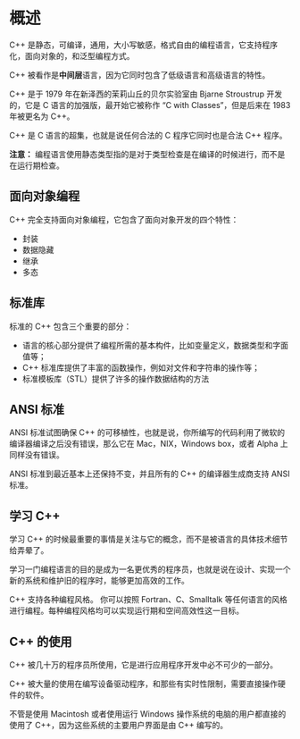 # 概述

C++ 是静态，可编译，通用，大小写敏感，格式自由的编程语言，它支持程序化，面向对象的，和泛型编程方式。

C++ 被看作是**中间层**语言，因为它同时包含了低级语言和高级语言的特性。

C++ 是于 1979 年在新泽西的茉莉山丘的贝尔实验室由 Bjarne Stroustrup 开发的，它是 C 语言的加强版，最开始它被称作 “C with Classes”，但是后来在 1983 年被更名为 C++。

C++ 是 C 语言的超集，也就是说任何合法的 C 程序它同时也是合法 C++ 程序。

**注意：** 编程语言使用静态类型指的是对于类型检查是在编译的时候进行，而不是在运行期检查。

## 面向对象编程

C++ 完全支持面向对象编程，它包含了面向对象开发的四个特性：

- 封装
- 数据隐藏
- 继承
- 多态

## 标准库

标准的 C++ 包含三个重要的部分：

- 语言的核心部分提供了编程所需的基本构件，比如变量定义，数据类型和字面值等；
- C++ 标准库提供了丰富的函数操作，例如对文件和字符串的操作等；
- 标准模板库（STL）提供了许多的操作数据结构的方法

## ANSI 标准

ANSI 标准试图确保 C++ 的可移植性，也就是说，你所编写的代码利用了微软的编译器编译之后没有错误，那么它在 Mac，NIX，Windows box，或者 Alpha 上同样没有错误。

ANSI 标准到最近基本上还保持不变，并且所有的 C++ 的编译器生成商支持 ANSI 标准。

## 学习 C++

学习 C++ 的时候最重要的事情是关注与它的概念，而不是被语言的具体技术细节给弄晕了。

学习一门编程语言的目的是成为一名更优秀的程序员，也就是说在设计、实现一个新的系统和维护旧的程序时，能够更加高效的工作。

C++ 支持各种编程风格。 你可以按照 Fortran、C、Smalltalk 等任何语言的风格进行编程。每种编程风格均可以实现运行期和空间高效性这一目标。

## C++ 的使用

C++ 被几十万的程序员所使用，它是进行应用程序开发中必不可少的一部分。

C++ 被大量的使用在编写设备驱动程序，和那些有实时性限制，需要直接操作硬件的软件。

不管是使用 Macintosh 或者使用运行 Windows 操作系统的电脑的用户都直接的使用了 C++，因为这些系统的主要用户界面是由 C++ 编写的。